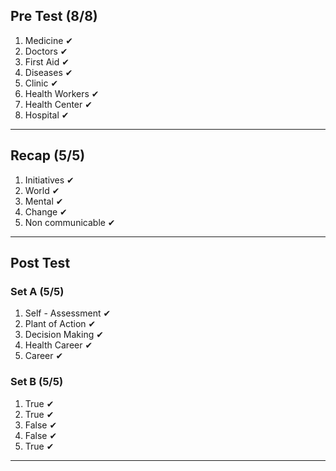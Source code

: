 ## Pre Test (8/8)
1) Medicine  ✔
2) Doctors  ✔
3) First Aid  ✔
4) Diseases  ✔
5) Clinic  ✔
6) Health Workers  ✔
7) Health Center  ✔
8) Hospital  ✔
___
## Recap (5/5)
1) Initiatives  ✔
2) World  ✔
3) Mental  ✔
4) Change  ✔
5) Non communicable  ✔
___
## Post Test
### Set A (5/5)
1) Self - Assessment  ✔
2) Plant of Action  ✔
3) Decision Making  ✔
4) Health Career  ✔
5) Career  ✔
### Set B (5/5)
1) True  ✔
2) True  ✔
3) False  ✔
4) False  ✔
5) True  ✔
___
